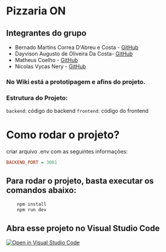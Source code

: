 # Pizzaria ON

## Integrantes do grupo

- Bernado Martins Correa D'Abreu e Costa - [GitHub](https://github.com/Bentroen)
- Dayvison Augusto de Oliveira Da Costa- [GitHub](https://github.com/Dayv1son)
- Matheus Coelho - [GitHub](https://github.com/matheuslmc)
- Nicolas Vycas Nery - [GitHub](https://github.com/tomast1337)

### No Wiki está a prototipagem e afins do projeto.

### Estrutura do Projeto:

`backend`: código do backend
`frontend`: código do frontend

# Como rodar o projeto?

criar arquivo .env com as seguintes informações:

```ini
BACKEND_PORT = 3001
```

## Para rodar o projeto, basta executar os comandos abaixo:

```bash
    npm install
    npm run dev
```

## Abra esse projeto no Visual Studio Code

[![Open in Visual Studio Code](https://classroom.github.com/assets/open-in-vscode-c66648af7eb3fe8bc4f294546bfd86ef473780cde1dea487d3c4ff354943c9ae.svg)](https://classroom.github.com/online_ide?assignment_repo_id=7764983&assignment_repo_type=AssignmentRepo)
